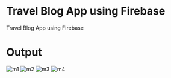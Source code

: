 # Travel Blog App using Firebase

Travel Blog App using Firebase

# Output
![m1](https://user-images.githubusercontent.com/109650374/205503680-ebe57fae-1edd-44c2-9cb9-eb80cb8ac869.jpeg)
![m2](https://user-images.githubusercontent.com/109650374/205503688-fe445e73-b1bc-490c-bcc3-ddf98e2acb2d.jpeg)
![m3](https://user-images.githubusercontent.com/109650374/205503693-976e46ea-99f6-4c67-b32f-4a15aac7afed.jpeg)
![m4](https://user-images.githubusercontent.com/109650374/205503694-1ca41d57-00b0-4b4d-915e-5c4f522b2e19.jpeg)
